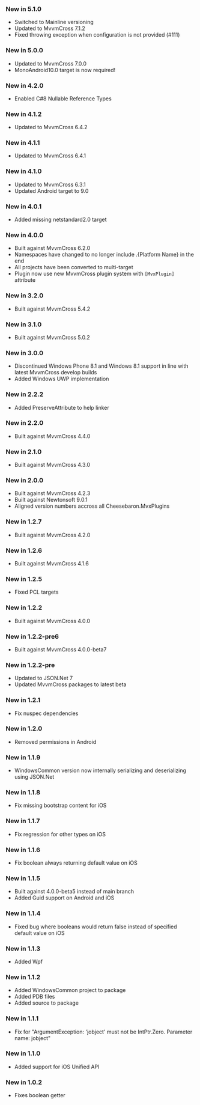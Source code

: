 ### New in 5.1.0

* Switched to Mainline versioning
* Updated to MvvmCross 7.1.2
* Fixed throwing exception when configuration is not provided (#111)

### New in 5.0.0

* Updated to MvvmCross 7.0.0
* MonoAndroid10.0 target is now required!

### New in 4.2.0

* Enabled C#8 Nullable Reference Types

### New in 4.1.2

* Updated to MvvmCross 6.4.2

### New in 4.1.1

* Updated to MvvmCross 6.4.1

### New in 4.1.0

* Updated to MvvmCross 6.3.1
* Updated Android target to 9.0

### New in 4.0.1

* Added missing netstandard2.0 target

### New in 4.0.0

* Built against MvvmCross 6.2.0
* Namespaces have changed to no longer include .{Platform Name} in the end
* All projects have been converted to multi-target
* Plugin now use new MvvmCross plugin system with `[MvxPlugin]` attribute

### New in 3.2.0

* Built against MvvmCross 5.4.2

### New in 3.1.0

* Built against MvvmCross 5.0.2

### New in 3.0.0

* Discontinued Windows Phone 8.1 and Windows 8.1 support in line with latest MvvmCross develop builds
* Added Windows UWP implementation

### New in 2.2.2

* Added PreserveAttribute to help linker

### New in 2.2.0

* Built against MvvmCross 4.4.0

### New in 2.1.0

* Built against MvvmCross 4.3.0

### New in 2.0.0

* Built against MvvmCross 4.2.3
* Built against Newtonsoft 9.0.1
* Aligned version numbers accross all Cheesebaron.MvxPlugins

### New in 1.2.7

* Built against MvvmCross 4.2.0

### New in 1.2.6

* Built against MvvmCross 4.1.6

### New in 1.2.5

* Fixed PCL targets

### New in 1.2.2

* Built against MvvmCross 4.0.0
    
### New in 1.2.2-pre6

* Built against MvvmCross 4.0.0-beta7

### New in 1.2.2-pre

* Updated to JSON.Net 7
* Updated MvvmCross packages to latest beta

### New in 1.2.1

* Fix nuspec dependencies

### New in 1.2.0

* Removed permissions in Android

### New in 1.1.9

* WindowsCommon version now internally serializing and deserializing using JSON.Net

### New in 1.1.8

* Fix missing bootstrap content for iOS

### New in 1.1.7

* Fix regression for other types on iOS

### New in 1.1.6

* Fix boolean always returning default value on iOS

### New in 1.1.5

* Built against 4.0.0-beta5 instead of main branch
* Added Guid support on Android and iOS

### New in 1.1.4

* Fixed bug where booleans would return false instead of specified default value on iOS

### New in 1.1.3

* Added Wpf

### New in 1.1.2

* Added WindowsCommon project to package
* Added PDB files
* Added source to package

### New in 1.1.1

* Fix for "ArgumentException: 'jobject' must not be IntPtr.Zero. Parameter name: jobject"

### New in 1.1.0

* Added support for iOS Unified API

### New in 1.0.2

* Fixes boolean getter